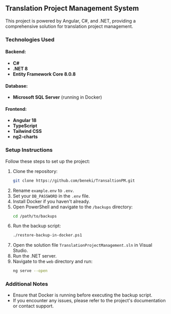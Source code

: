 ## Translation Project Management System

This project is powered by Angular, C#, and .NET, providing a comprehensive solution for translation project management.

### Technologies Used

#### Backend:
- **C#**
- **.NET 8**
- **Entity Framework Core 8.0.8**

#### Database:
- **Microsoft SQL Server** (running in Docker)

#### Frontend:
- **Angular 18**
- **TypeScript**
- **Tailwind CSS**
- **ng2-charts**

### Setup Instructions

Follow these steps to set up the project:

1. Clone the repository:
   ```bash
   git clone https://github.com/beneki/TransaltionPM.git
   ```
2. Rename `example.env` to `.env`.
3. Set your `DB_PASSWORD` in the `.env` file.
4. Install Docker if you haven't already.
5. Open PowerShell and navigate to the `/backups` directory:
   ```bash
   cd /path/to/backups
   ```
6. Run the backup script:
   ```bash
   ./restore-backup-in-docker.ps1
   ```
7. Open the solution file `TranslationProjectManagement.sln` in Visual Studio.
8. Run the .NET server.
9. Navigate to the `web` directory and run:
   ```bash
   ng serve --open
   ```

### Additional Notes
- Ensure that Docker is running before executing the backup script.
- If you encounter any issues, please refer to the project's documentation or contact support.
